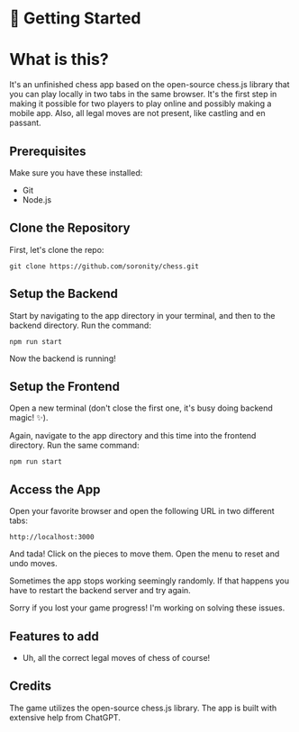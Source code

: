 # 🚀 Getting Started

# What is this?

It's an unfinished chess app based on the open-source chess.js library that you can play locally in two tabs in the same browser. It's the first step in making it possible for two players to play online and possibly making a mobile app. Also, all legal moves are not present, like castling and en passant.

## Prerequisites

Make sure you have these installed:

- Git
- Node.js

## Clone the Repository

First, let's clone the repo:

`git clone https://github.com/soronity/chess.git`

## Setup the Backend

Start by navigating to the app directory in your terminal, and then to the backend directory. Run the command:

`npm run start`

Now the backend is running!

## Setup the Frontend

Open a new terminal (don't close the first one, it's busy doing backend magic! ✨).

Again, navigate to the app directory and this time into the frontend directory. Run the same command:

`npm run start`

## Access the App

Open your favorite browser and open the following URL in two different tabs:

`http://localhost:3000`

And tada! Click on the pieces to move them. Open the menu to reset and undo moves. 

Sometimes the app stops working seemingly randomly. If that happens you have to restart the backend server and try again. 

Sorry if you lost your game progress! I'm working on solving these issues.

## Features to add

- Uh, all the correct legal moves of chess of course!

## Credits

The game utilizes the open-source chess.js library. The app is built with extensive help from ChatGPT. 
